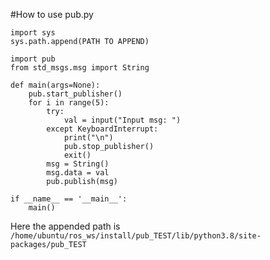 #How to use pub.py

<pre><code>import sys
sys.path.append(PATH TO APPEND)

import pub
from std_msgs.msg import String

def main(args=None):
    pub.start_publisher()
    for i in range(5):
        try:
            val = input("Input msg: ")
        except KeyboardInterrupt:
            print("\n")
            pub.stop_publisher()
            exit()
        msg = String()
        msg.data = val
        pub.publish(msg)

if __name__ == '__main__':
    main()
</code></pre>


Here the appended path is 
<code> /home/ubuntu/ros_ws/install/pub_TEST/lib/python3.8/site-packages/pub_TEST </code>